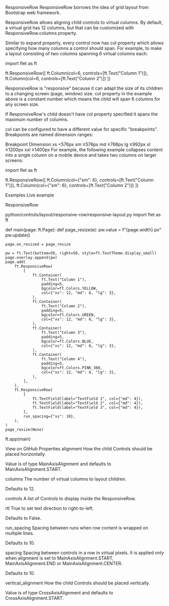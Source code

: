 ResponsiveRow
ResponsiveRow borrows the idea of grid layout from Bootstrap web framework.

ResponsiveRow allows aligning child controls to virtual columns. By default, a virtual grid has 12 columns, but that can be customized with ResponsiveRow.columns property.

Similar to expand property, every control now has col property which allows specifying how many columns a control should span. For example, to make a layout consisting of two columns spanning 6 virtual columns each:

import flet as ft

ft.ResponsiveRow([
    ft.Column(col=6, controls=[ft.Text("Column 1")]),
    ft.Column(col=6, controls=[ft.Text("Column 2")])
])

ResponsiveRow is "responsive" because it can adapt the size of its children to a changing screen (page, window) size. col property in the example above is a constant number which means the child will span 6 columns for any screen size.

If ResponsiveRow's child doesn't have col property specified it spans the maximum number of columns.

col can be configured to have a different value for specific "breakpoints". Breakpoints are named dimension ranges:

Breakpoint	Dimension
xs	<576px
sm	≥576px
md	≥768px
lg	≥992px
xl	≥1200px
xxl	≥1400px
For example, the following example collapses content into a single column on a mobile device and takes two columns on larger screens:

import flet as ft

ft.ResponsiveRow([
    ft.Column(col={"sm": 6}, controls=[ft.Text("Column 1")]),
    ft.Column(col={"sm": 6}, controls=[ft.Text("Column 2")])
])

Examples
Live example

ResponsiveRow

python/controls/layout/responsive-row/responsive-layout.py
import flet as ft


def main(page: ft.Page):
    def page_resize(e):
        pw.value = f"{page.width} px"
        pw.update()

    page.on_resized = page_resize

    pw = ft.Text(bottom=50, right=50, style=ft.TextTheme.display_small)
    page.overlay.append(pw)
    page.add(
        ft.ResponsiveRow(
            [
                ft.Container(
                    ft.Text("Column 1"),
                    padding=5,
                    bgcolor=ft.Colors.YELLOW,
                    col={"xs": 12, "md": 6, "lg": 3},
                ),
                ft.Container(
                    ft.Text("Column 2"),
                    padding=5,
                    bgcolor=ft.Colors.GREEN,
                    col={"xs": 12, "md": 6, "lg": 3},
                ),
                ft.Container(
                    ft.Text("Column 3"),
                    padding=5,
                    bgcolor=ft.Colors.BLUE,
                    col={"xs": 12, "md": 6, "lg": 3},
                ),
                ft.Container(
                    ft.Text("Column 4"),
                    padding=5,
                    bgcolor=ft.Colors.PINK_300,
                    col={"xs": 12, "md": 6, "lg": 3},
                ),
            ],
        ),
        ft.ResponsiveRow(
            [
                ft.TextField(label="TextField 1", col={"md": 4}),
                ft.TextField(label="TextField 2", col={"md": 4}),
                ft.TextField(label="TextField 3", col={"md": 4}),
            ],
            run_spacing={"xs": 10},
        ),
    )
    page_resize(None)


ft.app(main)

View on GitHub
Properties
alignment
How the child Controls should be placed horizontally.

Value is of type MainAxisAlignment and defaults to MainAxisAlignment.START.

columns
The number of virtual columns to layout children.

Defaults to 12.

controls
A list of Controls to display inside the ResponsiveRow.

rtl
True to set text direction to right-to-left.

Defaults to False.

run_spacing
Spacing between runs when row content is wrapped on multiple lines.

Defaults to 10.

spacing
Spacing between controls in a row in virtual pixels. It is applied only when alignment is set to MainAxisAlignment.START, MainAxisAlignment.END or MainAxisAlignment.CENTER.

Defaults to 10.

vertical_alignment
How the child Controls should be placed vertically.

Value is of type CrossAxisAlignment and defaults to CrossAxisAlignment.START.